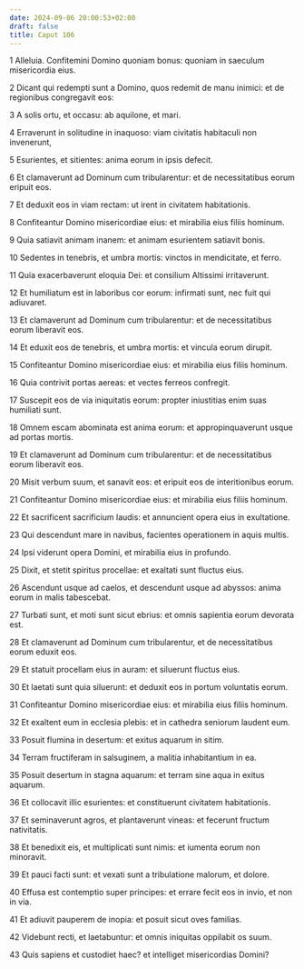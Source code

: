 ```yaml
---
date: 2024-09-06 20:00:53+02:00
draft: false
title: Caput 106
---
```





1 Alleluia. Confitemini Domino quoniam bonus: quoniam in saeculum misericordia eius.

2 Dicant qui redempti sunt a Domino, quos redemit de manu inimici: et de regionibus congregavit eos:

3 A solis ortu, et occasu: ab aquilone, et mari.

4 Erraverunt in solitudine in inaquoso: viam civitatis habitaculi non invenerunt,

5 Esurientes, et sitientes: anima eorum in ipsis defecit.

6 Et clamaverunt ad Dominum cum tribularentur: et de necessitatibus eorum eripuit eos.

7 Et deduxit eos in viam rectam: ut irent in civitatem habitationis.

8 Confiteantur Domino misericordiae eius: et mirabilia eius filiis hominum.

9 Quia satiavit animam inanem: et animam esurientem satiavit bonis.

10 Sedentes in tenebris, et umbra mortis: vinctos in mendicitate, et ferro.

11 Quia exacerbaverunt eloquia Dei: et consilium Altissimi irritaverunt.

12 Et humiliatum est in laboribus cor eorum: infirmati sunt, nec fuit qui adiuvaret.

13 Et clamaverunt ad Dominum cum tribularentur: et de necessitatibus eorum liberavit eos.

14 Et eduxit eos de tenebris, et umbra mortis: et vincula eorum dirupit.

15 Confiteantur Domino misericordiae eius: et mirabilia eius filiis hominum.

16 Quia contrivit portas aereas: et vectes ferreos confregit.

17 Suscepit eos de via iniquitatis eorum: propter iniustitias enim suas humiliati sunt.

18 Omnem escam abominata est anima eorum: et appropinquaverunt usque ad portas mortis.

19 Et clamaverunt ad Dominum cum tribularentur: et de necessitatibus eorum liberavit eos.

20 Misit verbum suum, et sanavit eos: et eripuit eos de interitionibus eorum.

21 Confiteantur Domino misericordiae eius: et mirabilia eius filiis hominum.

22 Et sacrificent sacrificium laudis: et annuncient opera eius in exultatione.

23 Qui descendunt mare in navibus, facientes operationem in aquis multis.

24 Ipsi viderunt opera Domini, et mirabilia eius in profundo.

25 Dixit, et stetit spiritus procellae: et exaltati sunt fluctus eius.

26 Ascendunt usque ad caelos, et descendunt usque ad abyssos: anima eorum in malis tabescebat.

27 Turbati sunt, et moti sunt sicut ebrius: et omnis sapientia eorum devorata est.

28 Et clamaverunt ad Dominum cum tribularentur, et de necessitatibus eorum eduxit eos.

29 Et statuit procellam eius in auram: et siluerunt fluctus eius.

30 Et laetati sunt quia siluerunt: et deduxit eos in portum voluntatis eorum.

31 Confiteantur Domino misericordiae eius: et mirabilia eius filiis hominum.

32 Et exaltent eum in ecclesia plebis: et in cathedra seniorum laudent eum.

33 Posuit flumina in desertum: et exitus aquarum in sitim.

34 Terram fructiferam in salsuginem, a malitia inhabitantium in ea.

35 Posuit desertum in stagna aquarum: et terram sine aqua in exitus aquarum.

36 Et collocavit illic esurientes: et constituerunt civitatem habitationis.

37 Et seminaverunt agros, et plantaverunt vineas: et fecerunt fructum nativitatis.

38 Et benedixit eis, et multiplicati sunt nimis: et iumenta eorum non minoravit.

39 Et pauci facti sunt: et vexati sunt a tribulatione malorum, et dolore.

40 Effusa est contemptio super principes: et errare fecit eos in invio, et non in via.

41 Et adiuvit pauperem de inopia: et posuit sicut oves familias.

42 Videbunt recti, et laetabuntur: et omnis iniquitas oppilabit os suum.

43 Quis sapiens et custodiet haec? et intelliget misericordias Domini?

